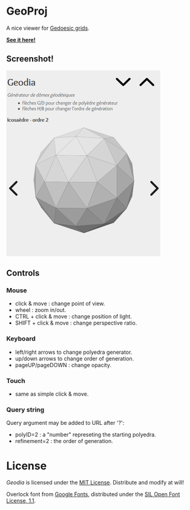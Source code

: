 GeoProj
=======

A nice viewer for [Gedoesic grids][GeodesicGridsWikipedia].

**[See it here!](https://lenaindelaforetmagique.github.io/Geodia/)**

## Screenshot!

![Screenshot](screenshot.png)

## Controls

### Mouse
- click & move : change point of view.
- wheel : zoom in/out.
- CTRL + click & move : change position of light.
- SHIFT + click & move : change perspective ratio.

### Keyboard
- left/right arrows to change polyedra generator.
- up/down arrows to change order of generation.
- pageUP/pageDOWN : change opacity.

### Touch
- same as simple click & move.

### Query string
Query argument may be added to URL after '?':
- polyID=2 : a "number" represeting the starting polyedra.
- refinement=2 : the order of generation.

License
=======

_Geodia_ is licensed under the [MIT License](LICENSE). Distribute and modify at will!

Overlock font from [Google Fonts](https://fonts.google.com/specimen/Overlock), distributed under the [SIL Open Font License, 1.1](http://scripts.sil.org/cms/scripts/page.php?site_id=nrsi&id=OFL).


[GeodesicGridsWikipedia]:https://en.wikipedia.org/wiki/Geodesic_grid
[Phong_reflection_model]:https://en.wikipedia.org/wiki/Phong_reflection_model
